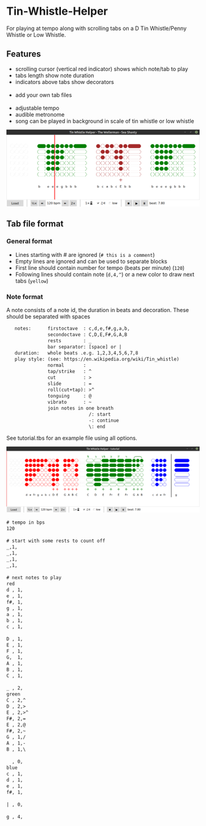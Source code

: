 # Tin-Whistle-Helper
For playing at tempo along with scrolling tabs on a D Tin Whistle/Penny Whistle or Low Whistle.

## Features
- scrolling cursor (vertical red indicator) shows which note/tab to play
- tabs length show note duration 
- indicators above tabs show decorators
<br />  <br />
- add your own tab files
<br />  <br />
- adjustable tempo 
- audible metronome 
- song can be played in background in scale of tin whistle or low whistle

![Figure 1](https://github.com/NardJ/Tin-Whistle-Helper/blob/main/screenshots/MainWindow.png "Screenshot")
 
## Tab file format

### General format
- Lines starting with # are ignored (`# this is a comment`)
- Empty lines are ignored and can be used to separate blocks
- First line should contain number for tempo (beats per minute) (`120`)
- Following lines should contain note (`d,4,^`) or a new color to draw next tabs (`yellow`) 
  
### Note format
A note consists of a note id, the duration in beats and decoration. These should be separated with spaces 
```
   notes:      firstoctave  : c,d,e,f#,g,a,b,
               secondoctave : C,D,E,F#,G,A,B
               rests        : _
               bar separator: [space] or |
   duration:   whole beats .e.g. 1,2,3,4,5,6,7,8
   play style: (see: https://en.wikipedia.org/wiki/Tin_whistle)
               normal       :
               tap/strike   : ^
               cut          : >
               slide        : =
               roll(cut+tap): >^ 
               tonguing     : @
               vibrato      : ~
               join notes in one breath
                              /: start
                              -: continue
                              \: end
```

See tutorial.tbs for an example file using all options.

![Figure 2](https://github.com/NardJ/Tin-Whistle-Helper/blob/main/screenshots/Tutorial.tbs.png "Tutorial.tbs")

```
# tempo in bps
120

# start with some rests to count off
_,1,
_,1,
_,1,
_,1,

# next notes to play
red
d , 1,
e , 1,
f#, 1,
g , 1,
a , 1,
b , 1,
c , 1,

D , 1,
E , 1,
F , 1,
G,  1,
A , 1,
B , 1,
C , 1,

_ , 2, 
green
C , 2,^
D , 2,>
E , 2,>^
F#, 2,=
E , 2,@
F#, 2,~
G , 1,/
A , 1,-
B , 1,\

  , 0, 
blue
c , 1,
d , 1,
e , 1,
f#, 1,

| , 0, 

g , 4,

```

 
